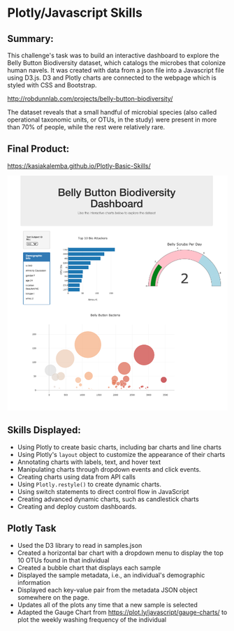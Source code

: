 # Plotly/Javascript Skills

## Summary: 

This challenge's task was to build an interactive dashboard to explore the Belly Button Biodiversity dataset, which catalogs the microbes that colonize human navels. It was created with data from a json file into a Javascript file using D3.js. D3 and Plotly charts are connected to the webpage which is styled with CSS and Bootstrap.

http://robdunnlab.com/projects/belly-button-biodiversity/

The dataset reveals that a small handful of microbial species (also called operational taxonomic units, or OTUs, in the study) were present in more than 70% of people, while the rest were relatively rare.

## Final Product: 
https://kasiakalemba.github.io/Plotly-Basic-Skills/

![](images/page.png)

## Skills Displayed: 
* Using Plotly to create basic charts, including bar charts and line charts
* Using Plotly's `layout` object to customize the appearance of their charts
* Annotating charts with labels, text, and hover text
* Manipulating charts through dropdown events and click events.
* Creating charts using data from API calls
* Using `Plotly.restyle()` to create dynamic charts.
* Using switch statements to direct control flow in JavaScript
* Creating advanced dynamic charts, such as candlestick charts
* Creating and deploy custom dashboards.

## Plotly Task 
* Used the D3 library to read in samples.json
* Created a horizontal bar chart with a dropdown menu to display the top 10 OTUs found in that individual
* Created a bubble chart that displays each sample
* Displayed the sample metadata, i.e., an individual's demographic information
* Displayed each key-value pair from the metadata JSON object somewhere on the page.
* Updates all of the plots any time that a new sample is selected
* Adapted the Gauge Chart from https://plot.ly/javascript/gauge-charts/ to plot the weekly washing frequency of the individual





















